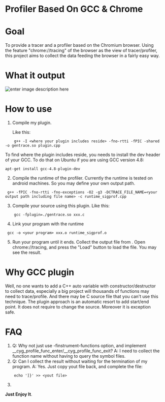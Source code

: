 Profiler Based On GCC & Chrome
======
Goal
===
To provide a tracer and a profiler based on the Chromium browser. Using the feature "chrome://tracing" of the browser as the view of tracer/profiler, this project aims to collect the data feeding the browser in a fairly easy way.

What it output
===
![enter image description here][1]

How to use
===

 1. Compile my plugin.

    Like this:
```    
    g++ -I <where your plugin includes reside> -fno-rtti -fPIC -shared -o gentrace.so plugin.cpp
```
To find where the plugin includes reside, you needs to install the dev header of your GCC. To do that on Ubuntu if you are using GCC version 4.8:
```
apt-get install gcc-4.8-plugin-dev
```
 2. Compile the runtime of the profiler.
 Currently the runtime is tested on android machines. So you may define your own output path.
```
 g++ -fPIC -fno-rtti -fno-exceptions -O2 -g3 -DCTRACE_FILE_NAME=<your output path including file name> -c runtime_sigprof.cpp
```
 3. Compile your source using this plugin.
 Like this:
```
    gcc -fplugin=./gentrace.so xxx.c
```
 4. Link your program with the runtime
```
 gcc -o <your program> xxx.o runtime_sigprof.o
```
5. Run your program until it ends. Collect the output file from <your output path including file name>. Open chrome://tracing, and press the "Load" button to load the file. You may see the result.

Why GCC plugin
===
Well, no one wants to add a C++ auto variable with constructor/destructor to collect data, especially a big project will thousands of functions may need to trace/profile. And there may be C source file that you can't use this technique.
The plugin approach is an automatic resort to add start/end point. It does not require to change the source. Moreover it is exception safe.

FAQ
===
1. Q: Why not just use -finstrument-functions option, and implement __cyg_profile_func_enter/__cyg_profile_func_exit?
   A: I need to collect the function name without having to query the symbol files.
2. Q: Can I collect the result without waiting for the termination of my program.
   A: Yes. Just copy yout file back, and complete the file:
```
    echo ']}' >> <yout file>
```
3.


**Just Enjoy It**.


  [1]: https://lh3.googleusercontent.com/EaD0cec65HdzaiCCoM5bJ0NfmM_EbcMpYEiPwi3cpIo=s0 "2014-09-15 15:33:21 的截屏.png"
